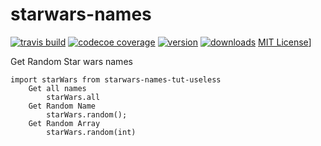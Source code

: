 # starwars-names
[![travis build](https://img.shields.io/travis/MWolf88/starwars-names.svg?style=flat-square)](https://travis-ci.org/MWolf88/starwars-names)
[![codecoe coverage](https://img.shields.io/codecov/c/github/Mwolf88/starwars-names.svg)](https://codecov.io/github/MWolf88/starwars-names)
[![version](https://img.shields.io/npm/v/starwars-names-tut-useless.svg)](https://www.npmjs.com/package/starwars-names-tut-useless)
[![downloads](https://img.shields.io/npm/dm/starwars-names-tut-useless.svg)](https://npm-stat.com/charts.html?package=starwars-names-tut-useless)
[MIT License](https://img.shields.io/npm/l/starwars-names-tut-useless.svg)]

Get Random Star wars names


```nodejs
import starWars from starwars-names-tut-useless
    Get all names
        starWars.all
    Get Random Name
        starWars.random();
    Get Random Array
        starWars.random(int)
```